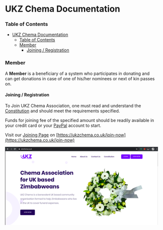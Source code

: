 # UKZ Chema Documentation

### Table of Contents
- [UKZ Chema Documentation](#ukz-chema-documentation)
    - [Table of Contents](#table-of-contents)
    - [Member](#member)
      - [Joining / Registration](#joining--registration)


### Member

A **Member** is a beneficiary of a system who participates in donating and can get donations in case of one of his/her nominees or next of kin passes on.


#### Joining / Registration

To Join UKZ Chema Association, one must read and understand the [Constitution](https://ukzchema.co.uk/constitution) and should meet the requirements specified.

Funds for joining fee of the specified amount should be readily available in your credit card or your [PayPal](https://www.paypal.com/) account to start.

Visit our [Joining Page](https://ukzchema.co.uk/join-now) on [https://ukzchema.co.uk/join-now](https://ukzchema.co.uk/join-now)

![Homepage.png](./img/home.png)

